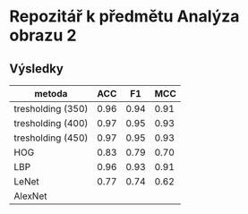 # Repozitář k předmětu Analýza obrazu 2
## Výsledky

|metoda|ACC|F1|MCC|
|---|---|---|---|
|tresholding (350)|0.96|0.94|0.91|
|tresholding (400)|0.97|0.95|0.93|
|tresholding (450)|0.97|0.95|0.93|
|HOG|0.83|0.79|0.70|
|LBP|0.96|0.93|0.91|
|LeNet|0.77|0.74|0.62|
|AlexNet||||
